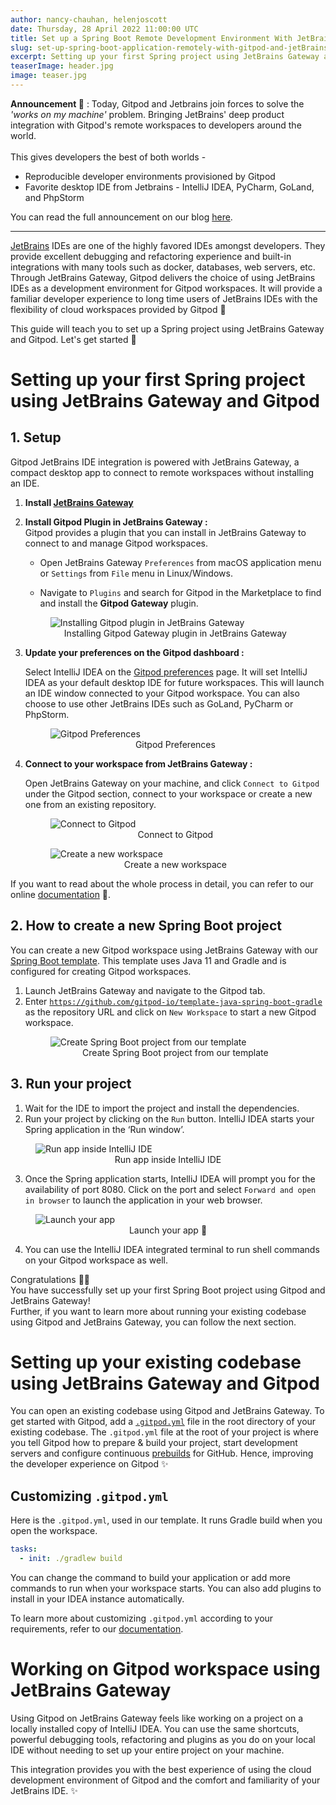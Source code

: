 ```yaml
---
author: nancy-chauhan, helenjoscott
date: Thursday, 28 April 2022 11:00:00 UTC
title: Set up a Spring Boot Remote Development Environment With JetBrains Gateway and Gitpod
slug: set-up-spring-boot-application-remotely-with-gitpod-and-jetBrains-gateway
excerpt: Setting up your first Spring project using JetBrains Gateway and Gitpod.
teaserImage: header.jpg
image: teaser.jpg
---
```


<script context="module">
  export const prerender = true;
</script>

**Announcement 🚀** : Today, Gitpod and Jetbrains join forces to solve the _'works on my machine'_ problem. Bringing JetBrains' deep product integration with Gitpod's remote workspaces to developers around the world.<br><br>
This gives developers the best of both worlds -

- Reproducible developer environments provisioned by Gitpod
- Favorite desktop IDE from Jetbrains - IntelliJ IDEA, PyCharm, GoLand, and PhpStorm
  <br>

You can read the full announcement on our blog [here](https://www.gitpod.io/blog/gitpod-jetbrains).

<hr/>

[JetBrains](https://www.jetbrains.com/) IDEs are one of the highly favored IDEs amongst developers. They provide excellent debugging and refactoring experience and built-in integrations with many tools such as docker, databases, web servers, etc. Through JetBrains Gateway, Gitpod delivers the choice of using JetBrains IDEs as a development environment for Gitpod workspaces. It will provide a familiar developer experience to long time users of JetBrains IDEs with the flexibility of cloud workspaces provided by Gitpod 🍊

This guide will teach you to set up a Spring project using JetBrains Gateway and Gitpod. Let's get started 🚀

# Setting up your first Spring project using JetBrains Gateway and Gitpod

## 1. Setup

Gitpod JetBrains IDE integration is powered with JetBrains Gateway, a compact desktop app to connect to remote workspaces without installing an IDE.

1. **Install [JetBrains Gateway](https://www.jetbrains.com/help/idea/remote-development-a.html#gateway)**

2. **Install Gitpod Plugin in JetBrains Gateway :**
   <br>
   Gitpod provides a plugin that you can install in JetBrains Gateway to connect to and manage Gitpod workspaces.

   - Open JetBrains Gateway `Preferences` from macOS application menu or `Settings` from `File` menu in Linux/Windows.

   - Navigate to `Plugins` and search for Gitpod in the Marketplace to find and install the **Gitpod Gateway** plugin.
   <figure>
   <img src="https://user-images.githubusercontent.com/37153406/165688357-d9e223d6-a08f-4cbc-8440-5f7d1d4f812a.png" alt="Installing Gitpod plugin in JetBrains Gateway">
   <figcaption style="text-align:center">Installing Gitpod Gateway plugin in JetBrains Gateway</figcaption>
   </figure>

3. **Update your preferences on the Gitpod dashboard :**
   <br>

   Select IntelliJ IDEA on the [Gitpod preferences](https://gitpod.io/preferences) page. It will set IntelliJ IDEA as your default desktop IDE for future workspaces. This will launch an IDE window connected to your Gitpod workspace. You can also choose to use other JetBrains IDEs such as GoLand, PyCharm or PhpStorm.
      <figure>
          <img src="https://user-images.githubusercontent.com/37153406/165688354-d4cc2eba-f7f6-4f2a-b54b-c545889a8131.png" alt="Gitpod Preferences">
          <figcaption style="text-align:center">Gitpod Preferences</figcaption>
      </figure>

4. **Connect to your workspace from JetBrains Gateway :**
   <br>

   Open JetBrains Gateway on your machine, and click `Connect to Gitpod` under the Gitpod section, connect to your workspace or create a new one from an existing repository.
      <figure>
          <img src="https://user-images.githubusercontent.com/37153406/165688355-7704fadb-c030-4a76-a387-510b91aaf87a.png" alt="Connect to Gitpod">
          <figcaption style="text-align:center">Connect to Gitpod</figcaption>
      </figure>

      <figure>
          <img src="https://user-images.githubusercontent.com/37153406/165688360-78cb72a1-d867-4298-b767-8d28d81de1be.png" alt="Create a new workspace">
          <figcaption style="text-align:center">Create a new workspace</figcaption>
      </figure>

If you want to read about the whole process in detail, you can refer to our online [documentation](https://www.gitpod.io/docs/ides-and-editors/intellij) 📖.

## 2. How to create a new Spring Boot project

You can create a new Gitpod workspace using JetBrains Gateway with our [Spring Boot template](https://github.com/gitpod-io/template-java-spring-boot-gradle). This template uses Java 11 and Gradle and is configured for creating Gitpod workspaces.

1.  Launch JetBrains Gateway and navigate to the Gitpod tab.
2.  Enter [`https://github.com/gitpod-io/template-java-spring-boot-gradle`](https://github.com/gitpod-io/template-java-spring-boot-gradle) as the repository URL and click on `New Workspace` to start a new Gitpod workspace.
    <figure>
        <img src="https://user-images.githubusercontent.com/37153406/165688318-b07d656c-a7aa-424d-8b77-7cd9807a6c0e.png" alt="Create Spring Boot project from our template">
        <figcaption style="text-align:center">Create Spring Boot project from our template</figcaption>
    </figure>

## 3. Run your project

1. Wait for the IDE to import the project and install the dependencies.
2. Run your project by clicking on the `Run` button. IntelliJ IDEA starts your Spring application in the ‘Run window’.
<figure>
    <img src="https://user-images.githubusercontent.com/37153406/165688347-390cf9a7-11a5-4d4f-8506-e1962c0ec699.png" alt="Run app inside IntelliJ IDE">
    <figcaption style="text-align:center">Run app inside IntelliJ IDE</figcaption>
</figure>

3. Once the Spring application starts, IntelliJ IDEA will prompt you for the availability of port 8080. Click on the port and select `Forward and open in browser` to launch the application in your web browser.
<figure>
    <img src="https://user-images.githubusercontent.com/37153406/165688350-fcc27164-8e8f-41a0-9fdc-7304f6e040c7.png" alt="Launch your app">
    <figcaption style="text-align:center">Launch your app 🚀</figcaption>
</figure>

4. You can use the IntelliJ IDEA integrated terminal to run shell commands on your Gitpod workspace as well.

Congratulations 🎉😄 <br>You have successfully set up your first Spring Boot project using Gitpod and JetBrains Gateway! <br>Further, if you want to learn more about running your existing codebase using Gitpod and JetBrains Gateway, you can follow the next section.

# Setting up your existing codebase using JetBrains Gateway and Gitpod

You can open an existing codebase using Gitpod and JetBrains Gateway. To get started with Gitpod, add a [`.gitpod.yml`](https://github.com/gitpod-io/template-java-spring-boot-gradle/blob/main/.gitpod.yml) file in the root directory of your existing codebase.
The `.gitpod.yml` file at the root of your project is where you tell Gitpod how to prepare & build your project, start development servers and configure continuous [prebuilds](https://www.gitpod.iodocs/configure/projects/prebuilds) for GitHub.
Hence, improving the developer experience on Gitpod ✨

## Customizing `.gitpod.yml`

Here is the `.gitpod.yml`, used in our template. It runs Gradle build when you open the workspace.

```yaml
tasks:
  - init: ./gradlew build
```

You can change the command to build your application or add more commands to run when your workspace starts. You can also add plugins to install in your IDEA instance automatically.

To learn more about customizing `.gitpod.yml` according to your requirements, refer to our [documentation](https://www.gitpod.io/docs/references/gitpod-yml).

# Working on Gitpod workspace using JetBrains Gateway

Using Gitpod on JetBrains Gateway feels like working on a project on a locally installed copy of IntelliJ IDEA. You can use the same shortcuts, powerful debugging tools, refactoring and plugins as you do on your local IDE without needing to set up your entire project on your machine.

This integration provides you with the best experience of using the cloud development environment of Gitpod and the comfort and familiarity of your JetBrains IDE. ✨
